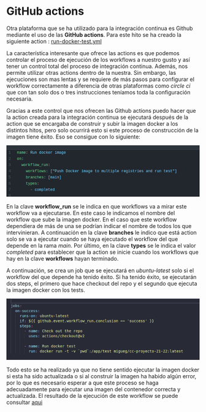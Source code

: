 
# GitHub actions

Otra plataforma que se ha utilizado para la integración continua es Github mediante el uso de las **GitHub actions**. Para este hito se ha creado la siguiente action : [run-docker-test.yml](https://github.com/migueg/CC-Proyecto-21-22/blob/main/.github/workflows/run-docker-test.yml)

La característica interesante que ofrece las actions es que podemos controlar el proceso de ejecución de los workflows a nuestro gusto y así tener un control total del proceso de integración continua. Además, nos permite utilizar otras actions dentro de la nuestra. Sin embargo, las ejecuciones son mas lentas y se requiere de más pasos para configurar el workflow correctamente a diferencia de otras plataformas como *circle ci* que con tan solo dos o tres instrucciones teníamos toda la configuración necesaria.

Gracias a este control que nos ofrecen las Github actions puedo hacer que la action creada para la integración continua se ejecutará después  de la action que se encargaba de construir y subir la imagen docker a los distintos hitos, pero solo ocurrirá esto  si este proceso de construcción de la imagen tiene éxito. Eso se consigue con lo siguiente:

![action](/IMG/actiontestrun.png)

En la clave **workflow_run** se le indica en que workflows va a mirar este workflow va a ejecutarse. En este caso le indicamos el nombre del workflow que sube la imagen docker. En el caso que este workflow dependiera de más de una se podrían indicar el nombre de todos los que intervinieran. A continuación en la clave **branches** le indico que está action solo se va a ejecutar cuando se haya ejecutado el workflow del que depende en la rama *main*. Por último, en la clave **types** se le indica el valor *completed* para establecer que la action se inicie cuando los workflows que hay en la clave **workflows** hayan terminado.

A continuación, se crea un job que se ejecutará en *ubuntu-latest* solo si el workflow del que depende ha tenido éxito. Si ha tenido éxito, se ejecutarán dos steps, el primero que hace checkout del repo y el segundo que ejecuta la imagen docker con los tests.

![action](/IMG/jobstest.png)

Todo esto se ha realizado ya que no tiene sentido ejecutar la imagen docker si esta ha sido actualizada o si al construir la imagen ha habido algún error, por lo que es necesario esperar a que este proceso se haga adecuadamente para ejecutar una imagen del contenedor correcta y actualizada. El resultado de la ejecución de este workflow se puede consultar [aqui](https://github.com/migueg/CC-Proyecto-21-22/runs/4384921182?check_suite_focus=true)
